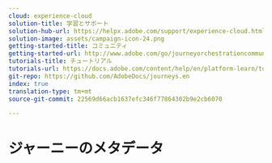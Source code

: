 ```yaml
---
cloud: experience-cloud
solution-title: 学習とサポート
solution-hub-url: https://helpx.adobe.com/support/experience-cloud.html
solution-image: assets/campaign-icon-24.png
getting-started-title: コミュニティ
getting-started-url: http://www.adobe.com/go/journeyorchestrationcommunity
tutorials-title: チュートリアル
tutorials-url: https://docs.adobe.com/content/help/en/platform-learn/tutorials/journey-orchestration/introduction.html
git-repo: https://github.com/AdobeDocs/journeys.en
index: true
translation-type: tm+mt
source-git-commit: 22569d66acb1637efc346f77864302b9e2cb6070

---
```



# ジャーニーのメタデータ
